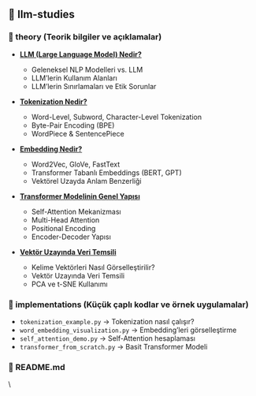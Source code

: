 ## 📁 llm-studies

### 📂 theory (Teorik bilgiler ve açıklamalar)

- **[LLM (Large Language Model) Nedir?](https://github.com/tahabugracck/llm_studies/tree/main/theory/01_what_is_llm)**

  - Geleneksel NLP Modelleri vs. LLM
  - LLM’lerin Kullanım Alanları
  - LLM’lerin Sınırlamaları ve Etik Sorunlar

- **[Tokenization Nedir?](https://github.com/tahabugracck/llm_studies/tree/main/theory/02_tokenization)**

  - Word-Level, Subword, Character-Level Tokenization
  - Byte-Pair Encoding (BPE)
  - WordPiece & SentencePiece

- **[Embedding Nedir?](https://github.com/tahabugracck/llm_studies/tree/main/theory/03_embeddings)**

  - Word2Vec, GloVe, FastText
  - Transformer Tabanlı Embeddings (BERT, GPT)
  - Vektörel Uzayda Anlam Benzerliği

- **[Transformer Modelinin Genel Yapısı](https://github.com/tahabugracck/llm_studies/tree/main/theory/04_transformer_architecture)**

  - Self-Attention Mekanizması
  - Multi-Head Attention
  - Positional Encoding
  - Encoder-Decoder Yapısı

- **[Vektör Uzayında Veri Temsili](https://github.com/tahabugracck/llm_studies/tree/main/theory/05_vector_representation)**

  - Kelime Vektörleri Nasıl Görselleştirilir?
  - Vektör Uzayında Veri Temsili
  - PCA ve t-SNE Kullanımı

### 📂 implementations (Küçük çaplı kodlar ve örnek uygulamalar)

- `tokenization_example.py` → Tokenization nasıl çalışır?
- `word_embedding_visualization.py` → Embedding’leri görselleştirme
- `self_attention_demo.py` → Self-Attention hesaplaması
- `transformer_from_scratch.py` → Basit Transformer Modeli

### 📄 README.md&#x20;

\


